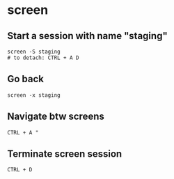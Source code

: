 # screen

## Start a session with name "staging"

	screen -S staging 
    # to detach: CTRL + A D

## Go back

	screen -x staging
    
    
## Navigate btw screens

	CTRL + A "
    
## Terminate screen session

	CTRL + D